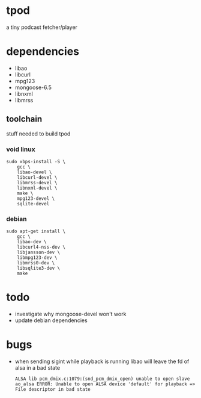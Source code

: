 # tpod
a tiny podcast fetcher/player

# dependencies
- libao
- libcurl
- mpg123
- mongoose-6.5
- libnxml
- libmrss

## toolchain
stuff needed to build tpod

### void linux
```
sudo xbps-install -S \
    gcc \
    libao-devel \
    libcurl-devel \
    libmrss-devel \
    libnxml-devel \
    make \
    mpg123-devel \
    sqlite-devel
```

### debian
```
sudo apt-get install \
    gcc \
    libao-dev \
    libcurl4-nss-dev \
    libjansson-dev \
    libmpg123-dev \
    libmrss0-dev \
    libsqlite3-dev \
    make
```

# todo
- investigate why mongoose-devel won't work
- update debian dependencies

# bugs
- when sending sigint while playback is running libao will leave the fd of alsa in a bad state
    ```
    ALSA lib pcm_dmix.c:1079:(snd_pcm_dmix_open) unable to open slave
    ao_alsa ERROR: Unable to open ALSA device 'default' for playback => File descriptor in bad state
    ```
